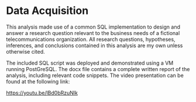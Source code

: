 # Data Acquisition

This analysis made use of a common SQL implementation to design and answer a research question relevant to the business needs of a fictional telecommunications organization. All research questions, hypotheses, inferences, and conclusions contained in this analysis are my own unless otherwise cited.

The included SQL script was deployed and demonstrated using a VM running PostGreSQL. The docx file contains a complete written report of the analysis, including relevant code snippets. The video presentation can be found at the following link:

https://youtu.be/lBd0bRzuNlk
